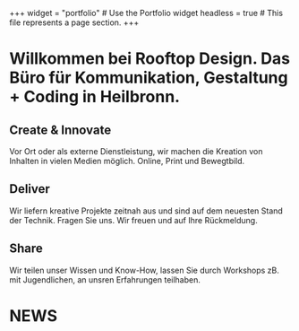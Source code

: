 +++
widget = "portfolio"  # Use the Portfolio widget
headless = true  # This file represents a page section.
+++

#  Willkommen bei Rooftop Design. Das Büro für Kommunikation, Gestaltung + Coding in Heilbronn.


## Create & Innovate

Vor Ort oder als externe Dienstleistung, wir machen die Kreation von Inhalten in vielen Medien möglich. Online, Print und Bewegtbild.

## Deliver
Wir liefern kreative Projekte zeitnah aus und sind auf dem neuesten Stand der Technik. Fragen Sie uns. Wir freuen und auf Ihre Rückmeldung. 

## Share
Wir teilen unser Wissen und Know-How, lassen Sie durch Workshops zB. mit Jugendlichen, an unsren Erfahrungen teilhaben. 

# NEWS
